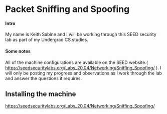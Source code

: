
# Packet Sniffing and Spoofing


#### Intro

My name is Keith Sabine and I will be working through this SEED security lab as
part of my Undergrad CS studies. 

#### Some notes

All of the machine configurations are available on the SEED website.( https://seedsecuritylabs.org/Labs_20.04/Networking/Sniffing_Spoofing/ ). I will only be posting my progress and observations as I work through the lab and answer the questions it requires.



Installing the machine
----------------------

 


https://seedsecuritylabs.org/Labs_20.04/Networking/Sniffing_Spoofing/
